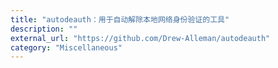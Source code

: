 ```yaml
---
title: "autodeauth：用于自动解除本地网络身份验证的工具"
description: ""
external_url: "https://github.com/Drew-Alleman/autodeauth"
category: "Miscellaneous"
---
```

